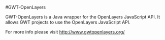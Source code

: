 #GWT-OpenLayers

GWT-OpenLayers is a Java wrapper for the OpenLayers JavaScript API. It allows GWT projects to use the OpenLayers JavaScript API.

For more info please visit <a href="http://www.gwtopenlayers.org/" target="_blank">http://www.gwtopenlayers.org/</a>
